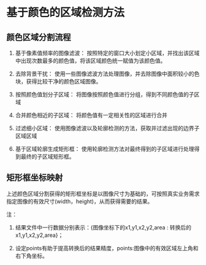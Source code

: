 # 基于颜色的区域检测方法

## 颜色区域分割流程

1. 基于像素值频率的图像滤波：
    按照特定的窗口大小划定小区域，并找出该区域中出现次数最多的颜色值，将该区域颜色统一赋值为该颜色值。

2. 去除背景干扰：
    使用一些图像滤波方法处理图像，并去除图像中面积较小的色块，获得比较干净的颜色区域图像。

3. 按照颜色值划分子区域：
    将图像按照颜色值进行分组，得到不同颜色值的子区域

4. 合并颜色相近的子区域：
    将颜色值有一定相关性的区域进行合并

5. 过滤细小区域：
    使用图像滤波以及轮廓检测的方法，获取并过滤出现的边界子区域区域

6. 基于区域轮廓生成矩形框：
    使用轮廓检测方法对最终得到的子区域进行处理得到最终的子区域矩形框。

## 矩形框坐标映射

上述颜色区域分割获得的矩形框坐标是以图像尺寸为基础的，可按照真实业务需求指定图像的有效尺寸(width，height)，从而获得需要的结果。

注：

1. 结果文件中一行数据分别表示：{图像坐标下的x1,y1,x2,y2,area : 转换后的x1,y1,x2,y2,area}；

2. 设定points有助于提高转换后的结果精度，points:图像中的有效区域左上角和右下角坐标。
